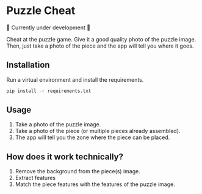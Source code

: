 # Puzzle Cheat

🚨 Currently under development 🚨

Cheat at the puzzle game.
Give it a good quality photo of the puzzle image.
Then, just take a photo of the piece and the app will tell you where it goes.

## Installation

Run a virtual environment and install the requirements.

```bash
pip install -r requirements.txt
```

## Usage

1. Take a photo of the puzzle image.
2. Take a photo of the piece (or multiple pieces already assembled).
3. The app will tell you the zone where the piece can be placed.


## How does it work technically?

1. Remove the background from the piece(s) image.
2. Extract features
3. Match the piece features with the features of the puzzle image.